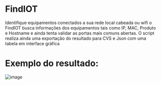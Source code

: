 # FindIOT
Identifique equipamentos conectados a sua rede local cabeada ou wifi o FindIOT busca informações dos equipamentos tais como IP, MAC, Produto e Hostname e ainda tenta validar as portas mais comuns abertas.
O script realiza ainda uma exportação do resultado para CVS e Json com uma tabela em interface gráfica

# Exemplo do resultado:




![image](https://github.com/user-attachments/assets/a6151a4a-3852-4276-8e11-7f435cfb14b4)

